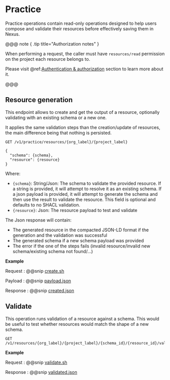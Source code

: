 # Practice
Practice operations contain read-only operations designed to help users compose and validate their
resources before effectively saving them in Nexus.

@@@ note { .tip title="Authorization notes" }

When performing a request, the caller must have `resources/read` permission on the project each resource belongs to.

Please visit @ref:[Authentication & authorization](authentication.md) section to learn more about it.

@@@

## Resource generation

This endpoint allows to create and get the output of a resource, optionally validating with an
existing schema or a new one.

It applies the same validation steps than the creation/update of resources, the main difference being 
that nothing is persisted.

```
GET /v1/practice/resources/{org_label}/{project_label}

{
  "schema": {schema},
  "resource": {resource}
}
```

Where:

* `{schema}`: String/Json: The schema to validate the provided resource. If a string is provided, it will attempt to resolve it as an existing schema.
If a json payload is provided, it will attempt to generate the schema and then use the result to validate the resource.
This field is optional and defaults to no SHACL validation.
* `{resource}`: Json: The resource payload to test and validate

The Json response will contain:

* The generated resource in the compacted JSON-LD format if the generation and the validation was successful
* The generated schema if a new schema payload was provided
* The error if the one of the steps fails (invalid resource/invalid new schema/existing schema not found/...)

**Example**

Request
:   @@snip [create.sh](assets/practice/resources/generate.sh)

Payload
:   @@snip [payload.json](assets/practice/resources/payload.json)

Response
:   @@snip [created.json](assets/practice/resources/generated.json)

## Validate

This operation runs validation of a resource against a schema. This would be useful to test whether resources would
match the shape of a new schema.

```
GET /v1/resources/{org_label}/{project_label}/{schema_id}/{resource_id}/validate
```

**Example**

Request
:   @@snip [validate.sh](assets/resources/validate.sh)

Response
:   @@snip [validated.json](assets/resources/validated.json)